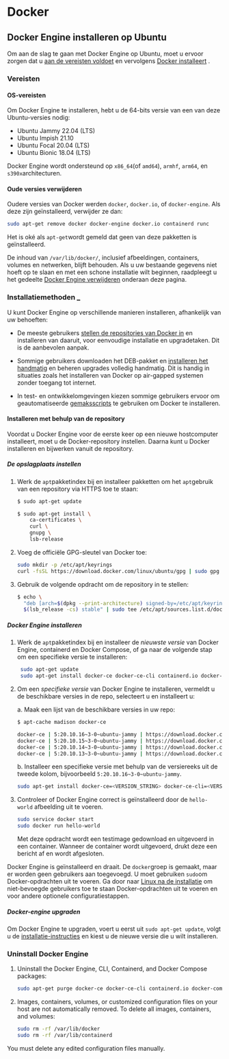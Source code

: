 # Docker
## Docker Engine installeren op Ubuntu

Om aan de slag te gaan met Docker Engine op Ubuntu, moet u ervoor zorgen dat u [aan de vereisten voldoet](https://docs.docker.com/engine/install/ubuntu/#prerequisites) en vervolgens [Docker installeert](https://docs.docker.com/engine/install/ubuntu/#installation-methods) .

### Vereisten

#### OS-vereisten

Om Docker Engine te installeren, hebt u de 64-bits versie van een van deze Ubuntu-versies nodig:

- Ubuntu Jammy 22.04 (LTS)
- Ubuntu Impish 21.10
- Ubuntu Focal 20.04 (LTS)
- Ubuntu Bionic 18.04 (LTS)

Docker Engine wordt ondersteund op `x86_64`(of `amd64`), `armhf`, `arm64`, en `s390x`architecturen.

#### Oude versies verwijderen

Oudere versies van Docker werden `docker`, `docker.io`, of `docker-engine`. Als deze zijn geïnstalleerd, verwijder ze dan:

```bash
sudo apt-get remove docker docker-engine docker.io containerd runc
```

Het is oké als `apt-get`wordt gemeld dat geen van deze pakketten is geïnstalleerd.

De inhoud van `/var/lib/docker/`, inclusief afbeeldingen, containers, volumes en netwerken, blijft behouden. Als u uw bestaande gegevens niet hoeft op te slaan en met een schone installatie wilt beginnen, raadpleegt u het gedeelte [Docker Engine verwijderen](https://docs.docker.com/engine/install/ubuntu/#uninstall-docker-engine) onderaan deze pagina.

### Installatiemethoden [\_](https://docs.docker.com/engine/install/ubuntu/#installation-methods)

U kunt Docker Engine op verschillende manieren installeren, afhankelijk van uw behoeften:

- De meeste gebruikers [stellen de repositories van Docker in](https://docs.docker.com/engine/install/ubuntu/#install-using-the-repository) en installeren van daaruit, voor eenvoudige installatie en upgradetaken. Dit is de aanbevolen aanpak.

- Sommige gebruikers downloaden het DEB-pakket en [installeren het handmatig](https://docs.docker.com/engine/install/ubuntu/#install-from-a-package) en beheren upgrades volledig handmatig. Dit is handig in situaties zoals het installeren van Docker op air-gapped systemen zonder toegang tot internet.

- In test- en ontwikkelomgevingen kiezen sommige gebruikers ervoor om geautomatiseerde [gemaksscripts](https://docs.docker.com/engine/install/ubuntu/#install-using-the-convenience-script) te gebruiken om Docker te installeren.

#### Installeren met behulp van de repository

Voordat u Docker Engine voor de eerste keer op een nieuwe hostcomputer installeert, moet u de Docker-repository instellen. Daarna kunt u Docker installeren en bijwerken vanuit de repository.

##### De opslagplaats instellen

1. Werk de `apt`pakketindex bij en installeer pakketten om het `apt`gebruik van een repository via HTTPS toe te staan:

    ```bash
    $ sudo apt-get update

    $ sudo apt-get install \
        ca-certificates \
        curl \
        gnupg \
        lsb-release
    ```

2. Voeg de officiële GPG-sleutel van Docker toe:

    ```bash
    sudo mkdir -p /etc/apt/keyrings
    curl -fsSL https://download.docker.com/linux/ubuntu/gpg | sudo gpg --dearmor -o /etc/apt/keyrings/docker.gpg
    ```

3. Gebruik de volgende opdracht om de repository in te stellen:

    ```bash
    $ echo \
      "deb [arch=$(dpkg --print-architecture) signed-by=/etc/apt/keyrings/docker.gpg] https://download.docker.com/linux/ubuntu \
      $(lsb_release -cs) stable" | sudo tee /etc/apt/sources.list.d/docker.list > /dev/null
    ```

##### Docker Engine installeren

1. Werk de `apt`pakketindex bij en installeer de _nieuwste versie_ van Docker Engine, containerd en Docker Compose, of ga naar de volgende stap om een specifieke versie te installeren:

    ```bash
     sudo apt-get update
     sudo apt-get install docker-ce docker-ce-cli containerd.io docker-compose-plugin
    ```

2. Om een _specifieke versie_ van Docker Engine te installeren, vermeldt u de beschikbare versies in de repo, selecteert u en installeert u:

    a. Maak een lijst van de beschikbare versies in uw repo:

    ```bash
    $ apt-cache madison docker-ce

    docker-ce | 5:20.10.16~3-0~ubuntu-jammy | https://download.docker.com/linux/ubuntu jammy/stable amd64 Packages
    docker-ce | 5:20.10.15~3-0~ubuntu-jammy | https://download.docker.com/linux/ubuntu jammy/stable amd64 Packages
    docker-ce | 5:20.10.14~3-0~ubuntu-jammy | https://download.docker.com/linux/ubuntu jammy/stable amd64 Packages
    docker-ce | 5:20.10.13~3-0~ubuntu-jammy | https://download.docker.com/linux/ubuntu jammy/stable amd64 Packages
    ```

    b. Installeer een specifieke versie met behulp van de versiereeks uit de tweede kolom, bijvoorbeeld `5:20.10.16~3-0~ubuntu-jammy`.

    ```bash
    sudo apt-get install docker-ce=<VERSION_STRING> docker-ce-cli=<VERSION_STRING> containerd.io docker-compose-plugin
    ```

3. Controleer of Docker Engine correct is geïnstalleerd door de `hello-world` afbeelding uit te voeren.

    ```bash
    sudo service docker start
    sudo docker run hello-world
    ```

    Met deze opdracht wordt een testimage gedownload en uitgevoerd in een container. Wanneer de container wordt uitgevoerd, drukt deze een bericht af en wordt afgesloten.

Docker Engine is geïnstalleerd en draait. De `docker`groep is gemaakt, maar er worden geen gebruikers aan toegevoegd. U moet gebruiken `sudo`om Docker-opdrachten uit te voeren. Ga door naar [Linux na de installatie](https://docs.docker.com/engine/install/linux-postinstall/) om niet-bevoegde gebruikers toe te staan Docker-opdrachten uit te voeren en voor andere optionele configuratiestappen.

##### Docker-engine upgraden

Om Docker Engine te upgraden, voert u eerst uit `sudo apt-get update`, volgt u de [installatie-instructies](https://docs.docker.com/engine/install/ubuntu/#install-using-the-repository) en kiest u de nieuwe versie die u wilt installeren.

### Uninstall Docker Engine

1. Uninstall the Docker Engine, CLI, Containerd, and Docker Compose packages:

    ```bash
    sudo apt-get purge docker-ce docker-ce-cli containerd.io docker-compose-plugin
    ```

2. Images, containers, volumes, or customized configuration files on your host are not automatically removed. To delete all images, containers, and volumes:

    ```bash
    sudo rm -rf /var/lib/docker
    sudo rm -rf /var/lib/containerd
    ```

You must delete any edited configuration files manually.
